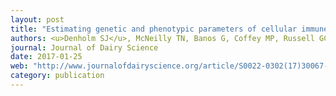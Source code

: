 ```yaml
---
layout: post
title: "Estimating genetic and phenotypic parameters of cellular immune-associated traits in dairy cows"
authors: <u>Denholm SJ</u>, McNeilly TN, Banos G, Coffey MP, Russell GC, Bagnall A, Mitchell MC, Wall E
journal: Journal of Dairy Science
date: 2017-01-25
web: "http://www.journalofdairyscience.org/article/S0022-0302(17)30067-X/abstract"
category: publication
---
```


